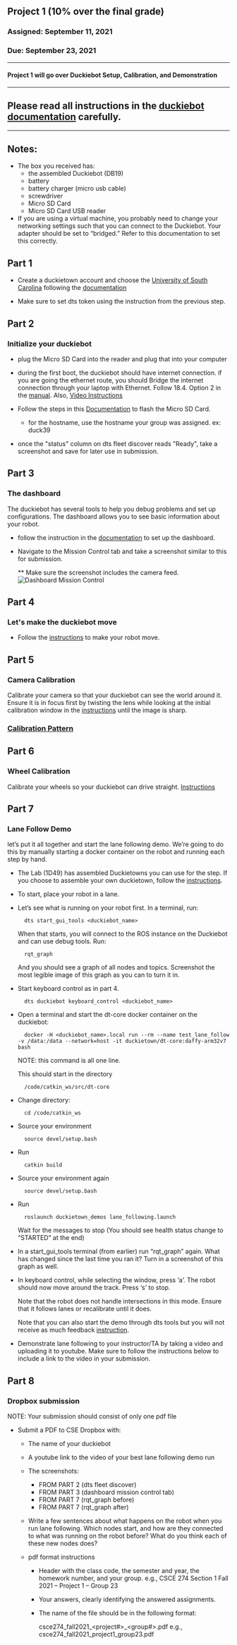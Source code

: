 ## Project 1 (10% over the final grade) 

### Assigned: September 11, 2021
### Due: September 23, 2021

--------

#### Project 1 will go over Duckiebot Setup, Calibration, and Demonstration

--------
## Please read all instructions in the [duckiebot documentation](https://docs.duckietown.org/DT19/opmanual_duckiebot/out.pdf) carefully.

--------

## Notes:
- The box you received has:
    - the assembled Duckiebot (DB19)
    - battery
    - battery charger (micro usb cable)
    - screwdriver
    - Micro SD Card
    - Micro SD Card USB reader
- If you are using a virtual machine, you probably need to change your networking settings such that you can connect to the Duckiebot. Your adapter should be set to “bridged.” Refer to this documentation to set this correctly.


## Part 1
- Create a duckietown account and choose the [University of South Carolina](https://sc.duckietown.org/sc/sc-roster) following the [documentation](https://docs.duckietown.org/daffy/opmanual_duckiebot/out/dt_account.html)

- Make sure to set dts token using the instruction from the previous step.

## Part 2

### Initialize your duckiebot
- plug the Micro SD Card into the reader and plug that into your computer
- during the first boot, the duckiebot should have internet connection. if you are going the ethernet route, you should Bridge the internet connection through your laptop with Ethernet. Follow 18.4. Option 2 in the [manual](https://docs.duckietown.org/daffy/opmanual_duckiebot/out/duckiebot_network.html). Also, [Video Instructions](https://www.youtube.com/watch?v=O6LD74Wzgl8)
- Follow the steps in this [Documentation](https://docs.duckietown.org/daffy/opmanual_duckiebot/out/setup_duckiebot.html) to flash the Micro SD Card.
    - for the hostname, use the hostname your group was assigned. ex: duck39
   
- once the "status" column on dts fleet discover reads "Ready", take a screenshot and save for later use in submission.

## Part 3
### The dashboard
The duckiebot has several tools to help you debug problems and set up configurations. The dashboard allows you to see basic information about your robot.

- follow the instruction in the [documentation](https://docs.duckietown.org/daffy/opmanual_duckiebot/out/duckiebot_dashboard_setup.html) to set up the dashboard.
- Navigate to the Mission Control tab and take a screenshot similar to this for submission. 

    ** Make sure the screenshot includes the camera feed.
![Dashboard Mission Control](./dashboard_mission_control.png)

## Part 4
### Let's make the duckiebot move
- Follow the [instructions](https://docs.duckietown.org/daffy/opmanual_duckiebot/out/rc_control.html) to make your robot move.

## Part 5
### Camera Calibration

Calibrate your camera so that your duckiebot can see the world around it. Ensure it is in focus first by twisting the lens while looking at the initial calibration window in the [instructions](https://docs.duckietown.org/daffy/opmanual_duckiebot/out/camera_calib.html) until the image is sharp. 

### [Calibration Pattern](./calibration_pattern.pdf)

## Part 6
### Wheel Calibration

Calibrate your wheels so your duckiebot can drive straight. [Instructions](https://docs.duckietown.org/daffy/opmanual_duckiebot/out/wheel_calibration.html)

## Part 7
### Lane Follow Demo

let’s put it all together and start the lane following demo. We’re going to do this by manually starting a docker container on the robot and running each step by hand. 

- The Lab (1D49) has assembled Duckietowns you can use for the step. If you choose to assemble your own duckietown, follow the [instructions](https://docs.duckietown.org/daffy/opmanual_duckietown/out/dt_ops_appearance_specifications.html).

- To start, place your robot in a lane.
- Let’s see what is running on your robot first. In a terminal, run:

        dts start_gui_tools <duckiebot_name>

    When that starts, you will connect to the ROS instance on the Duckiebot and can use debug tools. Run:
        
        rqt_graph
    And you should see a graph of all nodes and topics. Screenshot the most legible image of this graph as you can to turn it in.

- Start keyboard control as in part 4.

        dts duckiebot keyboard_control <duckiebot_name>

- Open a terminal and start the dt-core docker container on the duckiebot:

        docker -H <duckiebot_name>.local run --rm --name test_lane_follow -v /data:/data --network=host -it duckietown/dt-core:daffy-arm32v7 bash
    NOTE: this command is all one line.

    This should start in the directory 
    
        /code/catkin_ws/src/dt-core

- Change directory:

        cd /code/catkin_ws

- Source your environment
    
        source devel/setup.bash
- Run 
    
        catkin build 

- Source your environment again
        
        source devel/setup.bash

- Run
        
        roslaunch duckietown_demos lane_following.launch 
        
    Wait for the messages to stop (You should see health status change to “STARTED” at the end)

- In a start_gui_tools terminal (from earlier) run “rqt_graph” again. What has changed since the last time you ran it? Turn in a screenshot of this graph as well.

- In keyboard control, while selecting the window, press ‘a’. The robot should now move around the track. Press ‘s’ to stop. 

    Note that the robot does not handle intersections in this mode. Ensure that it follows lanes or recalibrate until it does.

    Note that you can also start the demo through dts tools but you will not receive as much feedback [instruction](https://docs.duckietown.org/daffy/opmanual_duckiebot/out/demos.html).

- Demonstrate lane following to your instructor/TA by taking a video and uploading it to youtube. Make sure to follow the instructions below to include a link to the video in your submission.


## Part 8

### Dropbox submission

NOTE: Your submission should consist of only one pdf file

- Submit a PDF to CSE Dropbox with:

    * The name of your duckiebot
    * A youtube link to the video of your best lane following demo run
    * The screenshots:
        - FROM PART 2 (dts fleet discover)
        - FROM PART 3 (dashboard mission control tab)
        - FROM PART 7 (rqt_graph before)
        - FROM PART 7 (rqt_graph after)

    * Write a few sentences about what happens on the robot when you run lane following. Which nodes start, and how are they connected to what was running on the robot before? What do you think each of these new nodes does?

    * pdf format instructions
        * Header with the class code, the semester and year, the homework number, and your group.
          e.g., CSCE 274 Section 1 Fall 2021 – Project 1 – Group 23
          
        * Your answers, clearly identifying the answered assignments.

        * The name of the file should be in the following format:
        
            csce274_fall2021_<project#>_<group#>.pdf
            e.g., csce274_fall2021_project1_group23.pdf



